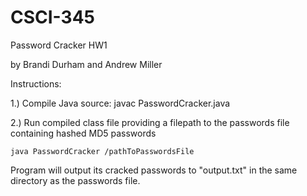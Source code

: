 # CSCI-345
Password Cracker HW1

by Brandi Durham and Andrew Miller


Instructions:

1.) Compile Java source: javac PasswordCracker.java

2.) Run compiled class file providing a filepath to the passwords file containing hashed MD5 passwords

    java PasswordCracker /pathToPasswordsFile
    
Program will output its cracked passwords to "output.txt" in the same directory as the passwords file.
